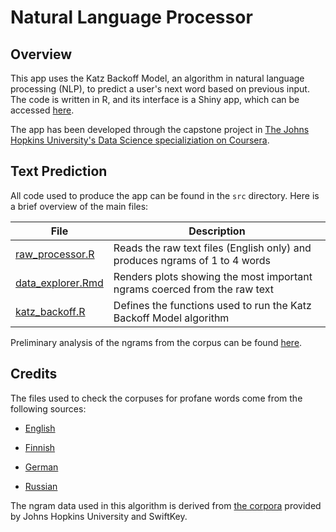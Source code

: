 # Natural Language Processor

## Overview

This app uses the Katz Backoff Model, an algorithm in natural language processing (NLP), to predict a user's next word based on previous input. The code is written in R, and its interface is a Shiny app, which can be accessed [here](https://vmprotani.shinyapps.io/text_predictor).

The app has been developed through the capstone project in [The Johns Hopkins University's Data Science specializiation on Coursera](https://www.coursera.org/specializations/jhu-data-science).

## Text Prediction

All code used to produce the app can be found in the `src` directory. Here is a brief overview of the main files:

File | Description
--- | ---
[raw_processor.R](https://github.com/vmprotani/text_predictor/blob/master/src/raw_processor.R) | Reads the raw text files (English only) and produces ngrams of 1 to 4 words
[data_explorer.Rmd](https://github.com/vmprotani/text_predictor/blob/master/src/data_explorer.Rmd) | Renders plots showing the most important ngrams coerced from the raw text
[katz_backoff.R](https://github.com/vmprotani/text_predictor/blob/master/src/katz_backoff.R) | Defines the functions used to run the Katz Backoff Model algorithm

Preliminary analysis of the ngrams from the corpus can be found [here](https://vmprotani.github.io/text_predictor/).

## Credits

The files used to check the corpuses for profane words come from the following sources:

* [English](https://github.com/LDNOOBW/List-of-Dirty-Naughty-Obscene-and-Otherwise-Bad-Words/blob/master/en)

* [Finnish](https://github.com/LDNOOBW/List-of-Dirty-Naughty-Obscene-and-Otherwise-Bad-Words/blob/master/fi)

* [German](https://github.com/LDNOOBW/List-of-Dirty-Naughty-Obscene-and-Otherwise-Bad-Words/blob/master/de)

* [Russian](https://github.com/LDNOOBW/List-of-Dirty-Naughty-Obscene-and-Otherwise-Bad-Words/blob/master/ru)

The ngram data used in this algorithm is derived from [the corpora](https://d396qusza40orc.cloudfront.net/dsscapstone/dataset/Coursera-SwiftKey.zip) provided by Johns Hopkins University and SwiftKey.
